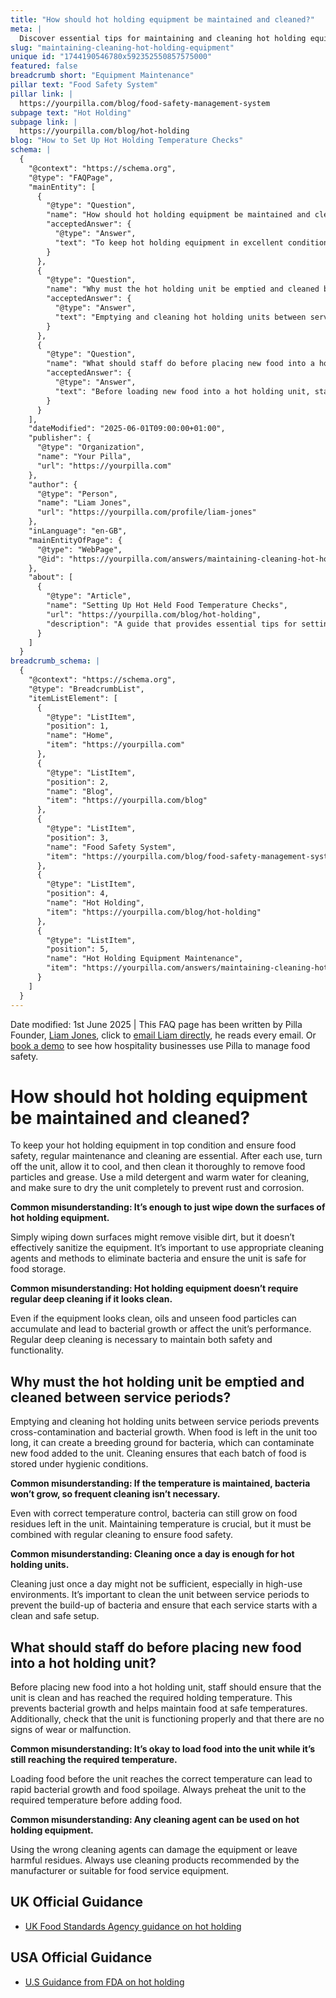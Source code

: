 ```yaml
---
title: "How should hot holding equipment be maintained and cleaned?"
meta: |
  Discover essential tips for maintaining and cleaning hot holding equipment to ensure food safety, including common misconceptions and necessary deep cleaning practices.
slug: "maintaining-cleaning-hot-holding-equipment"
unique id: "1744190546780x592352550857575000"
featured: false
breadcrumb short: "Equipment Maintenance"
pillar text: "Food Safety System"
pillar link: |
  https://yourpilla.com/blog/food-safety-management-system
subpage text: "Hot Holding"
subpage link: |
  https://yourpilla.com/blog/hot-holding
blog: "How to Set Up Hot Holding Temperature Checks"
schema: |
  {
    "@context": "https://schema.org",
    "@type": "FAQPage",
    "mainEntity": [
      {
        "@type": "Question",
        "name": "How should hot holding equipment be maintained and cleaned?",
        "acceptedAnswer": {
          "@type": "Answer",
          "text": "To keep hot holding equipment in excellent condition and ensure food safety, follow these steps: (1) Turn off the equipment after each use, allow it to cool down, then clean it thoroughly to remove all food particles and grease. (2) Use a mild detergent and warm water for effective cleaning. (3) Complete the process by drying the equipment completely to prevent rust and corrosion. It's vital to carry out regular deep cleaning as well, as this prevents the buildup of oils and unseen food particles, thereby maintaining safety and functionality."
        }
      },
      {
        "@type": "Question",
        "name": "Why must the hot holding unit be emptied and cleaned between service periods?",
        "acceptedAnswer": {
          "@type": "Answer",
          "text": "Emptying and cleaning hot holding units between service periods are essential to prevent cross-contamination and bacterial growth. When food residues are left in the unit, they can become a breeding ground for bacteria, potentially contaminating new food added. Cleaning ensures healthy and hygienic conditions for each batch of food."
        }
      },
      {
        "@type": "Question",
        "name": "What should staff do before placing new food into a hot holding unit?",
        "acceptedAnswer": {
          "@type": "Answer",
          "text": "Before loading new food into a hot holding unit, staff must ensure the unit is clean and has reached the necessary holding temperature to prevent bacterial growth and maintain food safety. It's also important to check that the unit is in proper working condition and shows no signs of wear or malfunction."
        }
      }
    ],
    "dateModified": "2025-06-01T09:00:00+01:00",
    "publisher": {
      "@type": "Organization",
      "name": "Your Pilla",
      "url": "https://yourpilla.com"
    },
    "author": {
      "@type": "Person",
      "name": "Liam Jones",
      "url": "https://yourpilla.com/profile/liam-jones"
    },
    "inLanguage": "en-GB",
    "mainEntityOfPage": {
      "@type": "WebPage",
      "@id": "https://yourpilla.com/answers/maintaining-cleaning-hot-holding-equipment"
    },
    "about": [
      {
        "@type": "Article",
        "name": "Setting Up Hot Held Food Temperature Checks",
        "url": "https://yourpilla.com/blog/hot-holding",
        "description": "A guide that provides essential tips for setting up temperature checks for hot held foods to ensure compliance and food safety."
      }
    ]
  }
breadcrumb_schema: |
  {
    "@context": "https://schema.org",
    "@type": "BreadcrumbList",
    "itemListElement": [
      {
        "@type": "ListItem",
        "position": 1,
        "name": "Home",
        "item": "https://yourpilla.com"
      },
      {
        "@type": "ListItem",
        "position": 2,
        "name": "Blog",
        "item": "https://yourpilla.com/blog"
      },
      {
        "@type": "ListItem",
        "position": 3,
        "name": "Food Safety System",
        "item": "https://yourpilla.com/blog/food-safety-management-system"
      },
      {
        "@type": "ListItem",
        "position": 4,
        "name": "Hot Holding",
        "item": "https://yourpilla.com/blog/hot-holding"
      },
      {
        "@type": "ListItem",
        "position": 5,
        "name": "Hot Holding Equipment Maintenance",
        "item": "https://yourpilla.com/answers/maintaining-cleaning-hot-holding-equipment"
      }
    ]
  }
---
```


Date modified: 1st June 2025 | This FAQ page has been written by Pilla Founder, [Liam Jones](https://yourpilla.com/profile/liam-jones), click to [email Liam directly](https://mailto:liam@yourpilla.com/), he reads every email. Or [book a demo](https://calendly.com/pilla/demo) to see how hospitality businesses use Pilla to manage food safety.

# How should hot holding equipment be maintained and cleaned?

To keep your hot holding equipment in top condition and ensure food safety, regular maintenance and cleaning are essential. After each use, turn off the unit, allow it to cool, and then clean it thoroughly to remove food particles and grease. Use a mild detergent and warm water for cleaning, and make sure to dry the unit completely to prevent rust and corrosion.

**Common misunderstanding: It’s enough to just wipe down the surfaces of hot holding equipment.**

Simply wiping down surfaces might remove visible dirt, but it doesn’t effectively sanitize the equipment. It’s important to use appropriate cleaning agents and methods to eliminate bacteria and ensure the unit is safe for food storage.

**Common misunderstanding: Hot holding equipment doesn’t require regular deep cleaning if it looks clean.**

Even if the equipment looks clean, oils and unseen food particles can accumulate and lead to bacterial growth or affect the unit’s performance. Regular deep cleaning is necessary to maintain both safety and functionality.

## Why must the hot holding unit be emptied and cleaned between service periods?

Emptying and cleaning hot holding units between service periods prevents cross-contamination and bacterial growth. When food is left in the unit too long, it can create a breeding ground for bacteria, which can contaminate new food added to the unit. Cleaning ensures that each batch of food is stored under hygienic conditions.

**Common misunderstanding: If the temperature is maintained, bacteria won’t grow, so frequent cleaning isn’t necessary.**

Even with correct temperature control, bacteria can still grow on food residues left in the unit. Maintaining temperature is crucial, but it must be combined with regular cleaning to ensure food safety.

**Common misunderstanding: Cleaning once a day is enough for hot holding units.**

Cleaning just once a day might not be sufficient, especially in high-use environments. It’s important to clean the unit between service periods to prevent the build-up of bacteria and ensure that each service starts with a clean and safe setup.

## What should staff do before placing new food into a hot holding unit?

Before placing new food into a hot holding unit, staff should ensure that the unit is clean and has reached the required holding temperature. This prevents bacterial growth and helps maintain food at safe temperatures. Additionally, check that the unit is functioning properly and that there are no signs of wear or malfunction.

**Common misunderstanding: It’s okay to load food into the unit while it’s still reaching the required temperature.**

Loading food before the unit reaches the correct temperature can lead to rapid bacterial growth and food spoilage. Always preheat the unit to the required temperature before adding food.

**Common misunderstanding: Any cleaning agent can be used on hot holding equipment.**

Using the wrong cleaning agents can damage the equipment or leave harmful residues. Always use cleaning products recommended by the manufacturer or suitable for food service equipment.

## UK Official Guidance

-   [UK Food Standards Agency guidance on hot holding](https://www.food.gov.uk/sites/default/files/media/document/hot-holding.pdf)

## USA Official Guidance

-   [U.S Guidance from FDA on hot holding](https://www.fda.gov/media/84739/download#:~:text=Hot%20foods%20should%20be%20kept,140%20%C2%B0F%20or%20warmer.&text=Use%20a%20food%20thermometer%20to,slow%20cookers%2C%20and%20warming%20trays.)